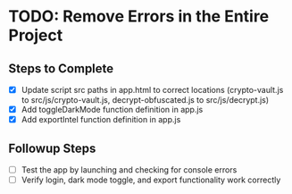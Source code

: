 # TODO: Remove Errors in the Entire Project

## Steps to Complete
- [x] Update script src paths in app.html to correct locations (crypto-vault.js to src/js/crypto-vault.js, decrypt-obfuscated.js to src/js/decrypt.js)
- [x] Add toggleDarkMode function definition in app.js
- [x] Add exportIntel function definition in app.js

## Followup Steps
- [ ] Test the app by launching and checking for console errors
- [ ] Verify login, dark mode toggle, and export functionality work correctly
